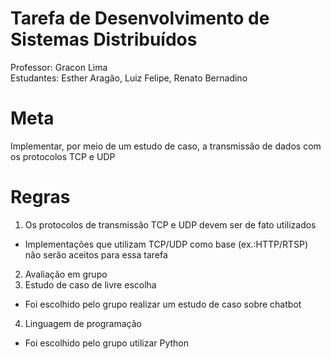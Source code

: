 # Tarefa de Desenvolvimento de Sistemas Distribuídos
Professor: Gracon Lima <br>
Estudantes: Esther Aragão, Luiz Felipe, Renato Bernadino
<br>
# Meta
Implementar, por meio de um estudo de caso, a transmissão de dados com os protocolos TCP e UDP
<br>
# Regras
1. Os protocolos de transmissão TCP e UDP devem ser de fato utilizados 
* Implementações que utilizam TCP/UDP como base (ex.:HTTP/RTSP) não serão aceitos para essa tarefa
2. Avaliação em grupo 
3. Estudo de caso de livre escolha 
* Foi escolhido pelo grupo realizar um estudo de caso sobre chatbot
4. Linguagem de programação
* Foi escolhido pelo grupo utilizar Python
